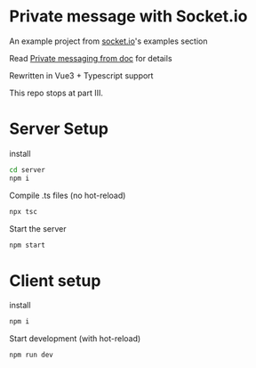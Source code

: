 # Private message with Socket.io
An example project from [socket.io](https://socket.io/)'s examples section

Read [Private messaging from doc](https://socket.io/get-started/private-messaging-part-1/) for details

Rewritten in Vue3 + Typescript support

This repo stops at part III.
# Server Setup

install
```sh
cd server
npm i
```

Compile .ts files (no hot-reload)
```sh
npx tsc
```

Start the server
```sh
npm start
```

# Client setup

install
```sh
npm i
```

Start development (with hot-reload)
```sh
npm run dev
```
